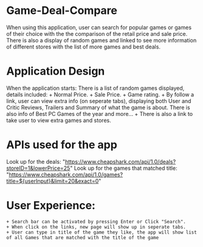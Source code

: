 # Game-Deal-Compare

When using this application, user can search for popular games or games of their choice with the the comparison of the retail price and sale price. There is also a display of random games and linked to see more information of different stores with the list of more games and best deals.

# Application Design
When the application starts:
There is a list of random games displayed, details included:
    + Normal Price.
    + Sale Price.
    + Game rating.
    + By follow a link, user can view extra info (on seperate tabs), displaying both User and Critic Reviews, Trailers and Summary of what the game is about. There is also info of Best PC Games of the year and more...
    + There is also a link to take user to view extra games and stores. 

# APIs used for the app
Look up for the deals:    "https://www.cheapshark.com/api/1.0/deals?storeID=1&lowerPrice=25"
Look up for the games that matched title:    "https://www.cheapshark.com/api/1.0/games?title=${userInput}&limit=20&exact=0"

# User Experience:
    + Search bar can be activated by pressing Enter or Click "Search".
    + When click on the links, new page will show up in seperate tabs.
    + User can type in title of the game they like, the app will show list of all Games that are matched with the title of the game




